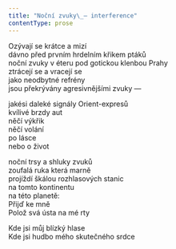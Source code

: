 ```yaml
---
title: "Noční zvuky\_— interference"
contentType: prose
---
```


<section>

Ozývají se krátce a mizí  
dávno před prvním hrdelním křikem ptáků  
noční zvuky v éteru pod gotickou klenbou Prahy  
ztrácejí se a vracejí se  
jako neodbytné refrény  
jsou překrývány agresivnějšími zvuky —

jakési daleké signály Orient-expresů  
kvílivé brzdy aut  
něčí výkřik  
něčí volání  
po lásce  
nebo o život

noční trsy a shluky zvuků  
zoufalá ruka která marně  
projíždí škálou rozhlasových stanic  
na tomto kontinentu  
na této planetě:  
Přijď ke mně  
Polož svá ústa na mé rty

Kde jsi můj blízký hlase  
Kde jsi hudbo mého skutečného srdce

</section>

